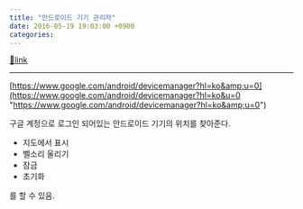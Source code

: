 ```yaml
---
title: "안드로이드 기기 관리자"
date: 2016-05-19 19:03:00 +0900
categories: 
---
```

[🔗link](http://www.mins01.com/mh/tech/read/991)
***


[https://www.google.com/android/devicemanager?hl=ko&amp;u=0](https://www.google.com/android/devicemanager?hl=ko&u=0 "https://www.google.com/android/devicemanager?hl=ko&amp;u=0")  


구글 계정으로 로그인 되어있는 안드로이드 기기의 위치를 찾아준다.

  
- 지도에서 표시
- 벨소리 울리기
- 잠금
- 초기화

를 할 수 있음.




